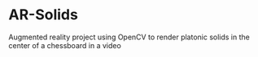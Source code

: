 # AR-Solids
Augmented reality project using OpenCV to render platonic solids in the center of a chessboard in a video

